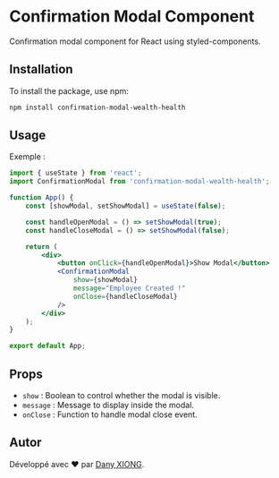 # Confirmation Modal Component

Confirmation modal component for React using styled-components.

## Installation

To install the package, use npm:

```bash
npm install confirmation-modal-wealth-health
```

## Usage

Exemple :
```jsx
import { useState } from 'react';
import ConfirmationModal from 'confirmation-modal-wealth-health';

function App() {
    const [showModal, setShowModal] = useState(false);

    const handleOpenModal = () => setShowModal(true);
    const handleCloseModal = () => setShowModal(false);

    return (
        <div>
            <button onClick={handleOpenModal}>Show Modal</button>
            <ConfirmationModal
                show={showModal}
                message="Employee Created !"
                onClose={handleCloseModal}
            />
        </div>
    );
}

export default App;
```

## Props

- ``show`` : Boolean to control whether the modal is visible.
- ``message`` : Message to display inside the modal.
- ``onClose`` : Function to handle modal close event.

## Autor

Développé avec ❤️ par [Dany XIONG]([lien](https://github.com/Ekkylibre)).